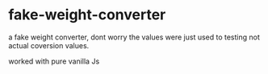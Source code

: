 # fake-weight-converter

a fake weight converter, dont worry the values were just used to testing not actual coversion values.

worked with pure vanilla Js 
